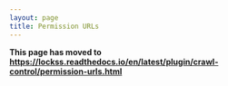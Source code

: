 ```yaml
---
layout: page
title: Permission URLs
---
```


**This page has moved to <https://lockss.readthedocs.io/en/latest/plugin/crawl-control/permission-urls.html>**
